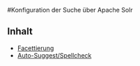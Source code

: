 #Konfiguration der Suche über Apache Solr

## Inhalt
<!-- - [Filterung](filter_de.md) -->
- [Facettierung](facets_de.md)
- [Auto-Suggest/Spellcheck](autosuggest_de.md)
<!-- - [Sortierung](sorting_de.md) -->
